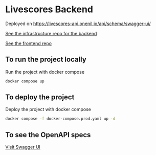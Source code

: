 # Livescores Backend

Deployed on https://livescores-api.onenil.io/api/schema/swagger-ui/

[See the infrastructure repo for the backend](https://github.com/fasihburak/live-scores-infrastructure)

[See the frontend repo](https://github.com/fasihburak/live-scores-frontend)

## To run the project locally
Run the project with docker compose
```bash
docker compose up
```

## To deploy the project
Deploy the project with docker compose
```bash
docker compose -f docker-compose.prod.yaml up -d
```

## To see the OpenAPI specs
[Visit Swagger UI](https://livescores-backend.onenil.io/api/schema/swagger-ui/)